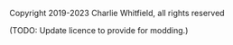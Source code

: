 Copyright 2019-2023 Charlie Whitfield, all rights reserved

(TODO: Update licence to provide for modding.)